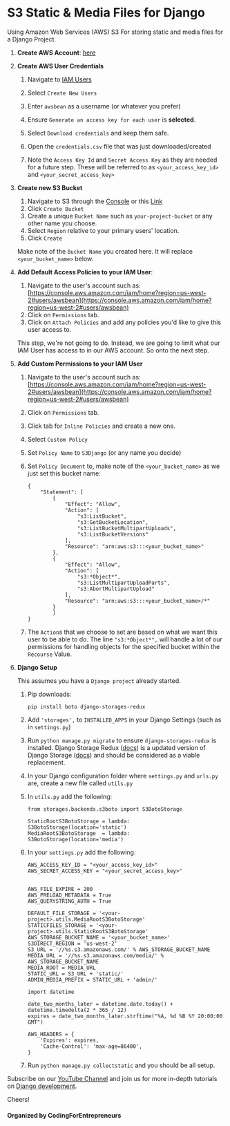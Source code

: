 # S3 Static & Media Files for Django

Using Amazon Web Services (AWS) S3 For storing static and media files for a Django Project.

1. **Create AWS Account**: [here](http://aws.amazon.com/)

2. **Create AWS User Credentials**
	
	1. Navigate to [IAM Users](https://console.aws.amazon.com/iam/home?#users)
	
	2. Select `Create New Users`
	
	3. Enter `awsbean` as a username (or whatever you prefer)
	
	4. Ensure `Generate an access key for each user` is **selected**.
	
	5. Select `Download credentials` and keep them safe. 
	
	6. Open the `credentials.csv` file that was just downloaded/created 

	7. Note the `Access Key Id` and `Secret Access Key` as they are needed for a future step. These will be referred to as `<your_access_key_id>` and `<your_secret_access_key>`

3. **Create new S3 Bucket**
	1. Navigate to S3 through the [Console](https://console.aws.amazon.com) or this [Link](https://console.aws.amazon.com/s3)
	2. Click `Create Bucket`
	3. Create a unique `Bucket Name` such as `your-project-bucket` or any other name you choose.
	4. Select `Region` relative to your primary users' location.
	5. Click `Create`

	Make note of the `Bucket Name` you created here. It will replace `<your_bucket_name>` below.

4. **Add Default Access Policies to your IAM User**:
	1. Navigate to the user's account such as: [https://console.aws.amazon.com/iam/home?region=us-west-2#users/awsbean](https://console.aws.amazon.com/iam/home?region=us-west-2#users/awsbean)
	2. Click on `Permissions` tab.
	3. Click on `Attach Policies` and add any policies you'd like to give this user access to.

	This step, we're not going to do. Instead, we are going to limit what our IAM User has access to in our AWS account. So onto the next step.

5. **Add Custom Permissions to your IAM User**
	1. Navigate to the user's account such as: [https://console.aws.amazon.com/iam/home?region=us-west-2#users/awsbean](https://console.aws.amazon.com/iam/home?region=us-west-2#users/awsbean)
	2. Click on `Permissions` tab.
	3. Click tab for `Inline Policies` and create a new one.
	4. Select `Custom Policy`
	5. Set `Policy Name` to `S3Django` (or any name you decide)
	6. Set `Policy Document` to, make note of the `<your_bucket_name>` as we just set this bucket name:
		```
		{
			"Statement": [
			    {
			        "Effect": "Allow",
			        "Action": [
			            "s3:ListBucket",
			            "s3:GetBucketLocation",
			            "s3:ListBucketMultipartUploads",
			            "s3:ListBucketVersions"
			        ],
			        "Resource": "arn:aws:s3:::<your_bucket_name>"
			    },
			    {
			        "Effect": "Allow",
			        "Action": [
			            "s3:*Object*",
			            "s3:ListMultipartUploadParts",
			            "s3:AbortMultipartUpload"
			        ],
			        "Resource": "arn:aws:s3:::<your_bucket_name>/*"
			    }
				]
		}
		```

	7. The `Action`s that we choose to set are based on what we want this user to be able to do. The line `"s3:*Object*",` will handle a lot of our permissions for handling objects for the specified bucket within the `Recourse` Value.


6. **Django Setup**

	This assumes you have a `Django project` already started.
	1. Pip downloads:

		```
		pip install boto django-storages-redux
		```
	2. Add `'storages',` to `INSTALLED_APPS` in your Django Settings (such as in `settings.py`)
	3. Run `python manage.py migrate` to ensure `django-storages-redux` is installed. Django Storage Redux ([docs](https://pypi.python.org/pypi/django-storages-redux)) is a updated version of Django Storage ([docs](https://django-storages.readthedocs.org/en/latest/)) and should be considered as a viable replacement. 
	5. In your Django configuration folder where `settings.py` and `urls.py` are, create a new file called `utils.py`
	6. In `utils.py` add the following:

		```
		from storages.backends.s3boto import S3BotoStorage

		StaticRootS3BotoStorage = lambda: S3BotoStorage(location='static')
		MediaRootS3BotoStorage  = lambda: S3BotoStorage(location='media')
		```

	7. In your `settings.py` add the following:

		```
		AWS_ACCESS_KEY_ID = "<your_access_key_id>"
		AWS_SECRET_ACCESS_KEY = "<your_secret_access_key>"


		AWS_FILE_EXPIRE = 200
		AWS_PRELOAD_METADATA = True
		AWS_QUERYSTRING_AUTH = True

		DEFAULT_FILE_STORAGE = '<your-project>.utils.MediaRootS3BotoStorage'
		STATICFILES_STORAGE = '<your-project>.utils.StaticRootS3BotoStorage'
		AWS_STORAGE_BUCKET_NAME = '<your_bucket_name>'
		S3DIRECT_REGION = 'us-west-2'
		S3_URL = '//%s.s3.amazonaws.com/' % AWS_STORAGE_BUCKET_NAME
		MEDIA_URL = '//%s.s3.amazonaws.com/media/' % AWS_STORAGE_BUCKET_NAME
		MEDIA_ROOT = MEDIA_URL
		STATIC_URL = S3_URL + 'static/'
		ADMIN_MEDIA_PREFIX = STATIC_URL + 'admin/'

		import datetime

		date_two_months_later = datetime.date.today() + datetime.timedelta(2 * 365 / 12) 
		expires = date_two_months_later.strftime("%A, %d %B %Y 20:00:00 GMT")

		AWS_HEADERS = { 
			'Expires': expires,
			'Cache-Control': 'max-age=86400',
		}
		```

	8. Run `python manage.py collectstatic` and you should be all setup.



Subscribe on our [YouTube Channel](http://joincfe.com/youtube) and join us for more in-depth tutorials on [Django development](http://joincfe.com/enroll).


Cheers!


#### Organized by CodingForEntrepreneurs